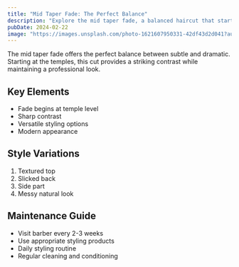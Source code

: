 ```yaml
---
title: "Mid Taper Fade: The Perfect Balance"
description: "Explore the mid taper fade, a balanced haircut that starts the fade at the temples."
pubDate: 2024-02-22
image: "https://images.unsplash.com/photo-1621607950331-42df43d2d041?auto=format&fit=crop&q=80"
---
```


The mid taper fade offers the perfect balance between subtle and dramatic. Starting at the temples, this cut provides a striking contrast while maintaining a professional look.

## Key Elements
- Fade begins at temple level
- Sharp contrast
- Versatile styling options
- Modern appearance

## Style Variations
1. Textured top
2. Slicked back
3. Side part
4. Messy natural look

## Maintenance Guide
- Visit barber every 2-3 weeks
- Use appropriate styling products
- Daily styling routine
- Regular cleaning and conditioning